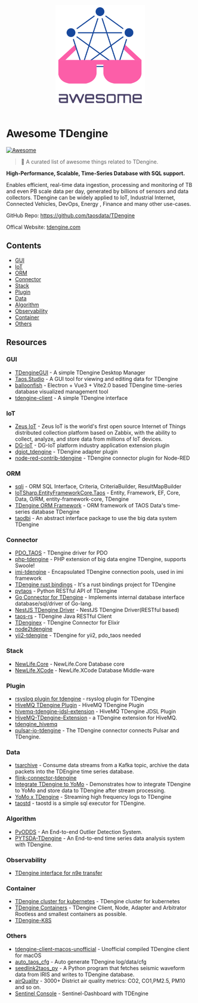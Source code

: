 <p align="center">
  <br>
  <img width="240" src="./assets/logo.svg" alt="logo of awesome-tdengine repository">
  <br>
  <br>
</p>

# Awesome TDengine

[![Awesome](https://cdn.rawgit.com/sindresorhus/awesome/d7305f38d29fed78fa85652e3a63e154dd8e8829/media/badge.svg)](https://github.com/sindresorhus/awesome)

> 🎉 A curated list of awesome things related to TDengine.

**High-Performance, Scalable, Time-Series Database with SQL support.**

Enables efficient, real-time data ingestion, processing and monitoring of TB and even PB scale data per day, generated by billions of sensors and data collectors. TDengine can be widely applied to IoT, Industrial Internet, Connected Vehicles, DevOps, Energy , Finance and many other use-cases.

GitHub Repo: https://github.com/taosdata/TDengine

Offical Website: [tdengine.com](https://tdengine.com)

## Contents

- [GUI](#gui)
- [IoT](#iot)
- [ORM](#orm)
- [Connector](#connector)
- [Stack](#stack)
- [Plugin](#plugin)
- [Data](#data)
- [Algorithm](#algorithm)
- [Observability](#observability)
- [Container](#container)
- [Others](#others)

## Resources

### GUI

- [TDengineGUI](https://github.com/skye0207/TDengineGUI) - A simple TDengine Desktop Manager
- [Taos.Studio](https://github.com/maikebing/Taos.Studio) - A GUI tool for viewing and editing data for TDengine
- [balloonfish](https://github.com/xielaoshi99/balloonfish) - Electron + Vue3 + Vite2.0 based TDengine time-series database visualized management tool
- [tdengine-client](https://github.com/wurong1420/tdengine-client) - A simple TDengine interface

### IoT

- [Zeus IoT](https://github.com/zmops/zeus-iot) - Zeus IoT is the world's first open source Internet of Things distributed collection platform based on Zabbix, with the ability to collect, analyze, and store data from millions of IoT devices.
- [DG-IoT](https://github.com/dgiot/dgiot-dashboard) - DG-IoT platform industry application extension plugin
- [dgiot_tdengine](https://github.com/dgiot/dgiot_tdengine) - TDengine adapter plugin
- [node-red-contrib-tdengine](https://github.com/kp45-tech/node-red-contrib-tdengine) - TDengine connector plugin for Node-RED

### ORM

- [sqli](https://github.com/x-ream/sqli) - ORM SQL Interface, Criteria, CriteriaBuilder, ResultMapBuilder
- [IoTSharp.EntityFrameworkCore.Taos](https://github.com/IoTSharp/EntityFrameworkCore.Taos) - Entity, Framework, EF, Core, Data, O/RM, entity-framework-core, TDengine
- [TDengine ORM Framework](https://github.com/hxshun/TDengineORM) - ORM framework of TAOS Data's time-series database TDengine
- [taodbi](https://github.com/genelet/taodbi) - An abstract interface package to use the big data system TDengine

### Connector

- [PDO_TAOS](https://github.com/bearlord/pdo_taos) - TDengine driver for PDO
- [php-tdengine](https://github.com/Yurunsoft/php-tdengine) - PHP extension of big data engine TDengine, supports Swoole!
- [imi-tdengine](https://github.com/imiphp/imi-tdengine) - Encapsulated TDengine connection pools, used in imi framework
- [TDengine rust bindings](https://github.com/songtianyi/tdengine-rust-bindings) - It's a rust bindings project for TDengine
- [pytaos](https://github.com/horennel/pytaos) - Python RESTful API of TDengine
- [Go Connector for TDengine](https://github.com/wenj91/taos-driver) - Implements internal database interface database/sql/driver of Go-lang.
- [NestJS TDengine Driver](https://github.com/IricBing/nestjs-tdengine) - NestJS TDengine Driver(RESTful based)
- [taos-rs](https://github.com/yuerrd/taos-rs) - TDengine Java RESTful Client
- [TDenginex](https://github.com/lizhaochao/TDenginex) - TDengine Connector for Elixir
- [node2tdengine](https://github.com/machine-w/node2tdengine)
- [yii2-tdengine](https://github.com/bearlord/yii2-tdengine) - TDengine for yii2, pdo_taos needed

### Stack

- [NewLife.Core](https://github.com/NewLifeX/X) - NewLife.Core Database core
- [NewLife.XCode](https://github.com/NewLifeX/NewLife.XCode) - NewLife.XCode Database Middle-ware

### Plugin

- [rsyslog plugin for tdengine](https://github.com/mxmkeep/rsyslog-omtaos) - rsyslog plugin for TDengine
- [HiveMQ TDengine Plugin](https://github.com/huskar-t/hivemq-tdengine-extension) - HiveMQ TDengine Plugin
- [hivemq-tdengine-jdsl-extension](https://github.com/huskar-t/hivemq-tdengine-jdsl-extension) - HiveMQ TDengine JDSL Plugin
- [HiveMQ-TDengine-Extension](https://github.com/john-bigz/hivemq-tdengine-extension) - a TDengine extension for HiveMQ.
- [tdengine_hivemq](https://github.com/379547990/tdengine_hivemq)
- [pulsar-io-tdengine](https://github.com/JueShanCoder/pulsar-io-tdengine) - The TDengine connector connects Pulsar and TDengine.

### Data

- [tsarchive](https://github.com/cenc-cea/tsarchive) - Consume data streams from a Kafka topic, archive the data packets into the TDEngine time series database.
- [flink-connector-tdengine](https://github.com/echisan/flink-connector-tdengine)
- [Integrate TDengine to YoMo](https://github.com/yomorun/yomo-sink-tdengine-example) - Demonstrates how to integrate TDengine to YoMo and store data to TDengine after stream processing.
- [YoMo x TDengine](https://github.com/fanweixiao/push-stream-logging) - Streaming high frequency logs to TDengine
- [taostd](https://github.com/nzhzds/taostd) - taostd is a simple sql executor for TDengine.

### Algorithm

- [PyODDS](https://github.com/datamllab/pyodds) - An End-to-end Outlier Detection System.
- [PYTSDA-TDengine](https://github.com/Shawshank-Smile/PYTSDA-TDengine) - An End-to-end time series data analysis system with TDengine.

### Observability

- [TDengine interface for n9e transfer](https://github.com/xiangxud/transfer)

### Container

- [TDengine cluster for kubernetes](https://github.com/wwbgo/tdengine-k8s) - TDengine cluster for kubernetes
- [TDengine Containers](https://github.com/arktos-venture/docker-tdengine) - TDengine Client, Node, Adapter and Arbitrator Rootless and smallest containers as possible.
- [TDengine-K8S](https://github.com/elihe2011/TDengine-K8S)

### Others

- [tdengine-client-macos-unofficial](https://github.com/cybartists/tdengine-client-macos-unofficial) - Unofficial compiled TDengine client for macOS
- [auto_taos_cfg](https://github.com/glzhao89/auto_taos_cfg) - Auto generate TDengine log/data/cfg
- [seedlink2taos_py](https://github.com/schenton/seedlink2taos_py) - A Python program that fetches seismic waveform data from IRIS and writes to TDengine database.
- [airQuality](https://github.com/233lawliet/airQuality) - 3000+ District air quality metrics: CO2, CO1,PM2.5, PM10 and so on.
- [Sentinel Console](https://github.com/wenhao/sentinel-dashboard-tdengine) - Sentinel-Dashboard with TDEngine
